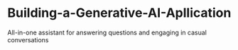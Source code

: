 # Building-a-Generative-AI-Apllication
All-in-one assistant for answering questions and engaging in casual conversations
